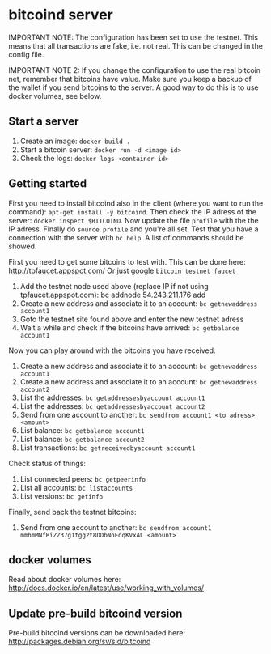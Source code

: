 bitcoind server
==============

IMPORTANT NOTE: The configuration has been set to use the testnet. This means that all
transactions are fake, i.e. not real. This can be changed in the config file.

IMPORTANT NOTE 2: If you change the configuration to use the real bitcoin net, remember that 
bitcoins have value. Make sure you keep a backup of the wallet if you send 
bitcoins to the server. A good way to do this is to use docker volumes, see below.


Start a server
--------------

1. Create an image: `docker build .`
2. Start a bitcoin server: `docker run -d <image id>`
3. Check the logs: `docker logs <container id>`


Getting started
---------------

First you need to install bitcoind also in the client (where you want to run the command):
`apt-get install -y bitcoind`. Then check the IP adress of the server: 
`docker inspect $BITCOIND`. Now update the file `profile` with the the IP adress.
Finally do `source profile` and you're all set. Test that you have a connection
with the server with `bc help`. A list of commands should be showed.

First you need to get some bitcoins to test with. This can be done here: http://tpfaucet.appspot.com/
Or just google `bitcoin testnet faucet`

1. Add the testnet node used above (replace IP if not using tpfaucet.appspot.com): bc addnode 54.243.211.176 add
1. Create a new address and associate it to an account: `bc getnewaddress account1`
2. Goto the testnet site found above and enter the new testnet adress
3. Wait a while and check if the bitcoins have arrived: `bc getbalance account1`


Now you can play around with the bitcoins you have received:

1. Create a new address and associate it to an account: `bc getnewaddress account1`
2. Create a new address and associate it to an account: `bc getnewaddress account2`
3. List the addresses: `bc getaddressesbyaccount account1`
4. List the addresses: `bc getaddressesbyaccount account2`
5. Send from one account to another: `bc sendfrom account1 <to adress> <amount>`
6. List balance: `bc getbalance account1`
7. List balance: `bc getbalance account2`
8. List transactions: `bc getreceivedbyaccount account1`


Check status of things:

1. List connected peers: `bc getpeerinfo`
2. List all accounts: `bc listaccounts`
3. List versions: `bc getinfo`

Finally, send back the testnet bitcoins:

1. Send from one account to another: `bc sendfrom account1 mmhmMNfBiZZ37g1tgg2t8DDbNoEdqKVxAL <amount>`


docker volumes
-------------

Read about docker volumes here:  http://docs.docker.io/en/latest/use/working_with_volumes/


Update pre-build bitcoind version
---------------------------------

Pre-build bitcoind versions can be downloaded here: http://packages.debian.org/sv/sid/bitcoind

